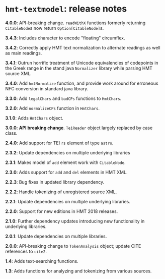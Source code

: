 # `hmt-textmodel`: release notes

**4.0.0**:  API-breaking change. `readWithX` functions formerly returning `CitableNode`s now return `Option[CitableNode]`s.

**3.4.3**:   Includes character to encode "floating" circumflex.

**3.4.2**:  Correctly apply  HMT text normalization to alternate readings as well as main readings.


**3.4.1**:  Outrun horrific treatment of Unicode equivalencies of codepoints in the Greek range in the stand java `Normalizer` library while parsing HMT source XML.

**3.4.0**:  Add `hmtNormalize` function, and provide work around for erroneous NFC conversion in standard java library.

**3.3.0**:  Add `legalChars` and `badCPs` functions to `HmtChars`.

**3.2.0**:   Add `normalizeCPs` function in `HmtChars`.

**3.1.0**:   Adds `HmtChars` object.

**3.0.0**:  **API breaking change**.  `TeiReader` object largely replaced by case class.

**2.4.0**:  Add support for TEI `rs` element of type `astro`.

**2.3.2**:  Update  dependencies on multiple underlying libraries

**2.3.1**:  Makes model of `add` element work with `CitableNode`.

**2.3.0**:  Adds support for `add` and `del` elements in HMT XML.

**2.2.3**:  Bug fixes in updated library dependency.

**2.2.2**:  Handle tokenizing of unregistered source XML.

**2.2.1**:  Update  dependencies on multiple underlying libraries.

**2.2.0**:  Support for new editions in HMT 2018 releases.

**2.1.0**:  Further dependency updates introducing new functionality in underlying libraries.

**2.0.1**:  Update dependencies on multiple libraries.

**2.0.0**: API-breaking change to `TokenAnalysis` object;  update CITE references to `cite2`.

**1.4**:  Adds text-searching functions.

**1.3**:  Adds functions for analyzing and tokenizing from various sources.
